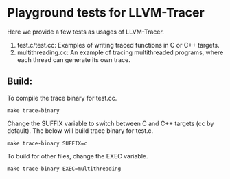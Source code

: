 Playground tests for LLVM-Tracer
================================
Here we provide a few tests as usages of LLVM-Tracer.
1. test.c/test.cc: Examples of writing traced functions in C or C++ targets.
2. multithreading.cc: An example of tracing multithreaded programs, where each
   thread can generate its own trace.

Build:
--------------
To compile the trace binary for test.cc.
```
make trace-binary
```
Change the SUFFIX variable to switch between C and C++ targets (cc by default).
The below will build trace binary for test.c.
```
make trace-binary SUFFIX=c
```
To build for other files, change the EXEC variable.
```
make trace-binary EXEC=multithreading
```

